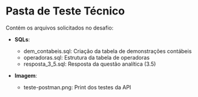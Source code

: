 ﻿# Pasta de Teste Técnico

Contém os arquivos solicitados no desafio:

- **SQLs**:
  - dem_contabeis.sql: Criação da tabela de demonstrações contábeis
  - operadoras.sql: Estrutura da tabela de operadoras
  - resposta_3_5.sql: Resposta da questão analítica (3.5)

- **Imagem**:
  - teste-postman.png: Print dos testes da API
